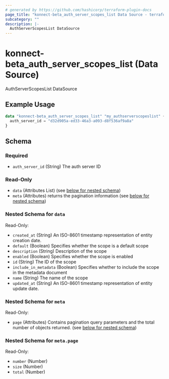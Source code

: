 ```yaml
---
# generated by https://github.com/hashicorp/terraform-plugin-docs
page_title: "konnect-beta_auth_server_scopes_list Data Source - terraform-provider-konnect-beta"
subcategory: ""
description: |-
  AuthServerScopesList DataSource
---
```


# konnect-beta_auth_server_scopes_list (Data Source)

AuthServerScopesList DataSource

## Example Usage

```terraform
data "konnect-beta_auth_server_scopes_list" "my_authserverscopeslist" {
  auth_server_id = "d32d905a-ed33-46a3-a093-d8f536af9a8a"
}
```

<!-- schema generated by tfplugindocs -->
## Schema

### Required

- `auth_server_id` (String) The auth server ID

### Read-Only

- `data` (Attributes List) (see [below for nested schema](#nestedatt--data))
- `meta` (Attributes) returns the pagination information (see [below for nested schema](#nestedatt--meta))

<a id="nestedatt--data"></a>
### Nested Schema for `data`

Read-Only:

- `created_at` (String) An ISO-8601 timestamp representation of entity creation date.
- `default` (Boolean) Specifies whether the scope is a default scope
- `description` (String) Description of the scope
- `enabled` (Boolean) Specifies whether the scope is enabled
- `id` (String) The ID of the scope
- `include_in_metadata` (Boolean) Specifies whether to include the scope in the metadata document
- `name` (String) The name of the scope
- `updated_at` (String) An ISO-8601 timestamp representation of entity update date.


<a id="nestedatt--meta"></a>
### Nested Schema for `meta`

Read-Only:

- `page` (Attributes) Contains pagination query parameters and the total number of objects returned. (see [below for nested schema](#nestedatt--meta--page))

<a id="nestedatt--meta--page"></a>
### Nested Schema for `meta.page`

Read-Only:

- `number` (Number)
- `size` (Number)
- `total` (Number)
